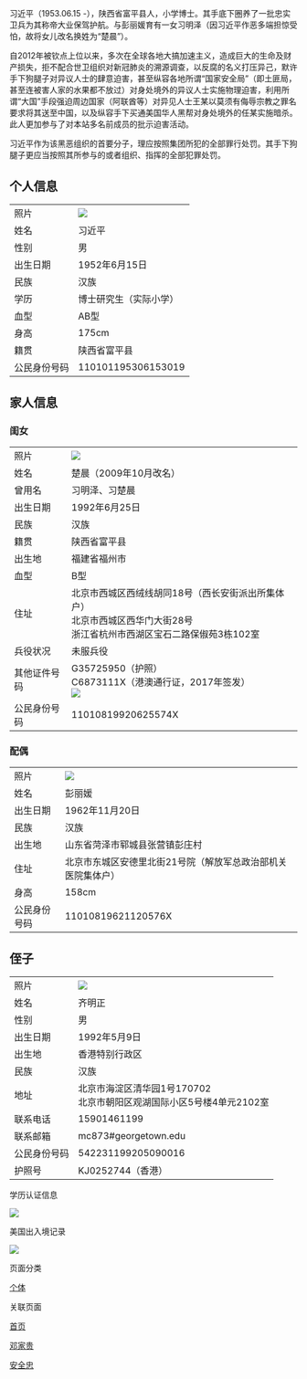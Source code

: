 <p>习近平（1953.06.15 -），陕西省富平县人，小学博士。其手底下圈养了一批忠实卫兵为其称帝大业保驾护航。与彭丽媛育有一女习明泽（因习近平作恶多端担惊受怕，故将女儿改名换姓为“楚晨”）。</p>
<p>自2012年被钦点上位以来，多次在全球各地大搞加速主义，造成巨大的生命及财产损失，拒不配合世卫组织对新冠肺炎的溯源调查，以反腐的名义打压异己，默许手下狗腿子对异议人士的肆意迫害，甚至纵容各地所谓“国家安全局”（即土匪局，甚至连被害人家的水果都不放过）对身处境外的异议人士实施物理迫害，利用所谓“大国”手段强迫周边国家（阿联酋等）对异见人士王某以莫须有侮辱宗教之罪名要求将其送至中国，以及纵容手下买通美国华人黑帮对身处境外的任某实施暗杀。此人更加参与了对本站多名前成员的批示迫害活动。</p>
<p>习近平作为该黑恶组织的首要分子，理应按照集团所犯的全部罪行处罚。其手下狗腿子更应当按照其所参与的或者组织、指挥的全部犯罪处罚。</p>
<h2>个人信息</h2>
<table>
  <tbody>
    <tr>
    <td>照片</td>
    <td>
      <img src="https://dfmj96wlbyjmqz.archive.md/jvaRO/1e867ffc81411fa4dc9da4fb81872b78f9f4451f.jpg"/>
    </td>
  </tr>
  <tr>
  <td>姓名</td>
<td>习近平</td>
</tr>
<tr>
<td>性别</td>
<td>男</td>
</tr>
<tr>
<td>出生日期</td>
<td>1952年6月15日</td>
</tr>
<tr>
<td>民族</td>
<td>汉族</td>
</tr>
<tr>
<td>学历</td>
<td>博士研究生（实际小学）</td>
</tr>
<tr>
<td>血型</td>
<td>AB型</td>
</tr>
<tr>
<td>身高</td>
<td>175cm</td>
</tr>
<tr>
<td>籍贯</td>
<td>陕西省富平县</td>
</tr>
<tr>
<td>公民身份号码</td>
<td>110101195306153019</td>
</tr>
</tbody>
</table>
<h2>家人信息</h2>
<h3>闺女</h3>
<table>
  <tbody>
    <tr>
    <td>照片</td>
    <td>
      <img src="https://dfmj96wlbyjmqz.archive.md/jvaRO/68dab4d87b56c64e4e56f71904c49fc8bd4f9216.png"/>
    </td>
  </tr>
  <tr>
  <td>姓名</td>
<td>楚晨（2009年10月改名）</td>
</tr>
<tr>
<td>曾用名</td>
<td>习明泽、习楚晨</td>
</tr>
<tr>
<td>出生日期</td>
<td>1992年6月25日</td>
</tr>
<tr>
<td>民族</td>
<td>汉族</td>
</tr>
<tr>
<td>籍贯</td>
<td>陕西省富平县</td>
</tr>
<tr>
<td>出生地</td>
<td>福建省福州市</td>
</tr>
<tr>
<td>血型</td>
<td>B型</td>
</tr>
<tr>
<td>住址</td>
<td>北京市西城区西绒线胡同18号（西长安街派出所集体户）&nbsp;&nbsp;&nbsp;&nbsp;<br/>北京市西城区西华门大街28号&nbsp;&nbsp;&nbsp;&nbsp;<br/>浙江省杭州市西湖区宝石二路保俶苑3栋102室</td>
</tr>
<tr>
<td>兵役状况</td>
<td>未服兵役</td>
</tr>
<tr>
<td>其他证件号码</td>
<td>G35725950（护照）&nbsp;&nbsp;&nbsp;&nbsp;<br/>C6873111X（港澳通行证，2017年签发）&nbsp;&nbsp;&nbsp;&nbsp;<br/>
<img src="https://dfmj96wlbyjmqz.archive.md/jvaRO/371685575ad498a270c8a1937b0a5c23ce4d93e1.png"/>
</td>
</tr>
<tr>
<td>公民身份号码</td>
<td>11010819920625574X</td>
</tr>
</tbody>
</table>
<h3>配偶</h3>
<table>
  <tbody>
    <tr>
    <td>照片</td>
    <td>
      <img src="https://dfmj96wlbyjmqz.archive.md/jvaRO/c059416b33730b710e8c68bf83a216383e5658b4.jpg"/>
    </td>
  </tr>
  <tr>
  <td>姓名</td>
<td>彭丽媛</td>
</tr>
<tr>
<td>出生日期</td>
<td>1962年11月20日</td>
</tr>
<tr>
<td>民族</td>
<td>汉族</td>
</tr>
<tr>
<td>出生地</td>
<td>山东省菏泽市郓城县张营镇彭庄村</td>
</tr>
<tr>
<td>住址</td>
<td>北京市东城区安德里北街21号院（解放军总政治部机关医院集体户）</td>
</tr>
<tr>
<td>身高</td>
<td>158cm</td>
</tr>
<tr>
<td>公民身份号码</td>
<td>11010819621120576X</td>
</tr>
</tbody>
</table>
<h2>侄子</h2>
<table>
  <tbody>
    <tr>
    <td>照片</td>
    <td>
      <img src="https://dfmj96wlbyjmqz.archive.md/jvaRO/e9e6c1baeda467180b32ef02682d62f297f59c72.png"/>
    </td>
  </tr>
  <tr>
  <td>姓名</td>
<td>齐明正</td>
</tr>
<tr>
<td>性别</td>
<td>男</td>
</tr>
<tr>
<td>出生日期</td>
<td>
  <span>1992年5月9日</span>
</td>
</tr>
<tr>
<td>出生地</td>
<td>香港特别行政区</td>
</tr>
<tr>
<td>民族</td>
<td>汉族</td>
</tr>
<tr>
<td>地址</td>
<td>北京市海淀区清华园1号170702<br/>北京市朝阳区观湖国际小区5号楼4单元2102室</td>
</tr>
<tr>
<td>联系电话</td>
<td>15901461199</td>
</tr>
<tr>
<td>联系邮箱</td>
<td>mc873#georgetown.edu</td>
</tr>
<tr>
<td>公民身份号码</td>
<td>542231199205090016</td>
</tr>
<tr>
<td>护照号</td>
<td>KJ0252744（香港）</td>
</tr>
</tbody>
</table>
<p>学历认证信息</p>
<p>
  <img src="https://dfmj96wlbyjmqz.archive.md/jvaRO/74fb3b798d8e3b95fcc879e69057359c6510c721.jpg"/>
</p>
<p>美国出入境记录</p>
<p>
  <img src="https://dfmj96wlbyjmqz.archive.md/jvaRO/ca1fb09e8aa590cafd9b110b8db3c16c80471ffe.jpg"/>
</p>
<p>页面分类</p>
<p>
  <a href="https://archive.md/o/jvaRO/https://www.zhina.wiki/f/pages.html?category=a420a7b8-cf9c-4f3a-8d02-81302aad6b83" target="_blank">个体</a>
</p>
<p>关联页面</p>
<p>
  <a href="https://archive.md/o/jvaRO/https://www.zhina.wiki/p/index.html" target="_blank">首页</a>
</p>
<p>
  <a href="https://archive.md/o/jvaRO/https://www.zhina.wiki/p/%E9%82%93%E5%AE%B6%E8%B4%B5" target="_blank">邓家贵</a>
</p>
<p>
  <a href="https://archive.md/o/jvaRO/https://www.zhina.wiki/p/%E5%AE%89%E5%85%A8%E5%BF%A0" target="_blank">安全忠</a>
</p>
<p>
  <br/>
</p>